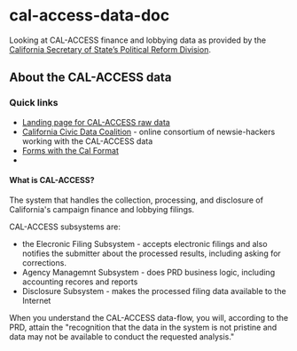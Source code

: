 cal-access-data-doc
===================

Looking at CAL-ACCESS finance and lobbying data as provided by the [California Secretary of State’s Political Reform Division](http://www.sos.ca.gov/prd/).



## About the CAL-ACCESS data


### Quick links

- [Landing page for CAL-ACCESS raw data](http://www.sos.ca.gov/prd/cal-access/)
- [California Civic Data Coalition](https://github.com/california-civic-data-coalition) - online consortium of  newsie-hackers working with the CAL-ACCESS data
- [Forms with the Cal Format](www.fppc.ca.gov)
- 

#### What is CAL-ACCESS?

The system that handles the collection, processing, and disclosure of California's campaign finance and lobbying filings.

CAL-ACCESS subsystems are:

- the Elecronic Filing Subsystem - accepts electronic filings and also notifies the submitter about the processed results, including asking for corrections.
- Agency Managemnt Subsystem - does PRD business logic, including accounting recores and reports
- Disclosure Subsystem - makes the processed filing data available to the Internet

When you understand the CAL-ACCESS data-flow, you will, according to the PRD, attain the "recognition that the data in the system is not pristine and data may not be available to conduct the requested analysis."






